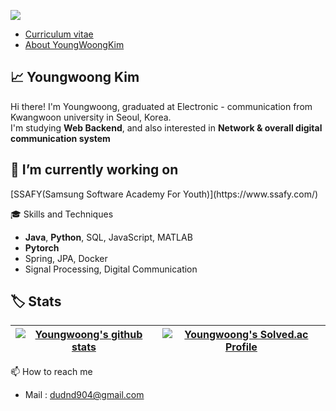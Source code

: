 <a href="https://hits.seeyoufarm.com"><img src="https://hits.seeyoufarm.com/api/count/incr/badge.svg?url=https%3A%2F%2Fgithub.com%2FYoungWoongKim9644&count_bg=%2379C83D&title_bg=%236E1F1F&icon=riotgames.svg&icon_color=%23E7E7E7&title=who+clicked+Youngwoong%3F&edge_flat=false"/></a>


- [Curriculum vitae](/youngwoongkim.pdf)
- [About YoungWoongKim](https://www.notion.so/About-h2r0-232409861a6e4794abed9680265999c1)


<h2>📈 Youngwoong Kim </h2>
 Hi there! I'm Youngwoong, graduated at Electronic - communication from Kwangwoon university in Seoul, Korea.<br>
 I'm studying <b>Web Backend</b>, and also interested in <b>Network & overall digital communication system</b>

<h2>💪 I’m currently working on</h2>
[SSAFY(Samsung Software Academy For Youth)](https://www.ssafy.com/)


🎓 Skills and Techniques
- <b>Java</b>, <b>Python</b>, SQL, JavaScript, MATLAB
- <b>Pytorch</b>
- Spring, JPA, Docker
- Signal Processing, Digital Communication

<h2>🏷️ Stats</h2>

| <a href="https://github.com/YoungWoongKim9644"><img align="center" src="https://github-readme-stats.vercel.app/api?username=YoungWoongKim9644&show_icons=true&theme=cobalt" alt="Youngwoong's github stats" /></a> | <a href="https://solved.ac/duddnd904"><img align="center" src="http://mazassumnida.wtf/api/v2/generate_badge?boj=duddnd904" alt="Youngwoong's Solved.ac Profile" /></a> | 
| ------------- | ------------- |

📫 How to reach me
- Mail : <dudnd904@gmail.com>


  
 
<!--

Here are some ideas to get you started:

- 🔭 I’m currently working on ...
- 🌱 I’m currently learning ...
- 👯 I’m looking to collaborate on ...
- 🤔 I’m looking for help with ...
- 💬 Ask me about ...
- 📫 How to reach me: ...
- 😄 Pronouns: ...
- ⚡ Fun fact: ...
-->
